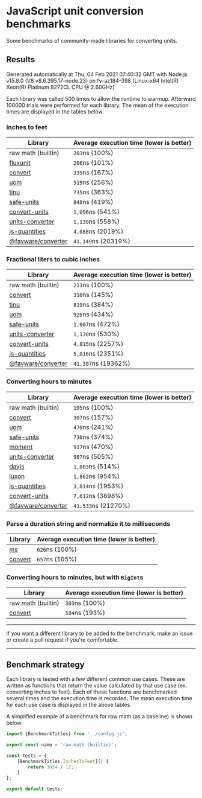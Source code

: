 # JavaScript unit conversion benchmarks

Some benchmarks of community-made libraries for converting units.

## Results

<!-- beginblock(results) -->

Generated automatically at Thu, 04 Feb 2021 07:40:32 GMT with Node.js v15.8.0 (V8 v8.6.395.17-node.23) on fv-az184-398 (Linux-x64 Intel(R) Xeon(R) Platinum 8272CL CPU @ 2.60GHz)

Each library was called 500 times to allow the runtime to warmup.
Afterward 100000 trials were performed for each library.
The mean of the execution times are displayed in the tables below.

### Inches to feet

| Library                                                            | Average execution time (lower is better) |
| ------------------------------------------------------------------ | ---------------------------------------- |
| raw math (builtin)                                                 | `203`ns (100%)                           |
| [fluxunit](https://npmjs.com/package/fluxunit)                     | `206`ns (101%)                           |
| [convert](https://npmjs.com/package/convert)                       | `339`ns (167%)                           |
| [uom](https://npmjs.com/package/uom)                               | `519`ns (256%)                           |
| [tinu](https://npmjs.com/package/tinu)                             | `735`ns (363%)                           |
| [safe-units](https://npmjs.com/package/safe-units)                 | `848`ns (419%)                           |
| [convert-units](https://npmjs.com/package/convert-units)           | `1,096`ns (541%)                         |
| [units-converter](https://npmjs.com/package/units-converter)       | `1,130`ns (558%)                         |
| [js-quantities](https://npmjs.com/package/js-quantities)           | `4,088`ns (2019%)                        |
| [@favware/converter](https://npmjs.com/package/@favware/converter) | `41,149`ns (20319%)                      |

### Fractional liters to cubic inches

| Library                                                            | Average execution time (lower is better) |
| ------------------------------------------------------------------ | ---------------------------------------- |
| raw math (builtin)                                                 | `213`ns (100%)                           |
| [convert](https://npmjs.com/package/convert)                       | `310`ns (145%)                           |
| [tinu](https://npmjs.com/package/tinu)                             | `819`ns (384%)                           |
| [uom](https://npmjs.com/package/uom)                               | `926`ns (434%)                           |
| [safe-units](https://npmjs.com/package/safe-units)                 | `1,007`ns (472%)                         |
| [units-converter](https://npmjs.com/package/units-converter)       | `1,130`ns (530%)                         |
| [convert-units](https://npmjs.com/package/convert-units)           | `4,815`ns (2257%)                        |
| [js-quantities](https://npmjs.com/package/js-quantities)           | `5,016`ns (2351%)                        |
| [@favware/converter](https://npmjs.com/package/@favware/converter) | `41,307`ns (19362%)                      |

### Converting hours to minutes

| Library                                                            | Average execution time (lower is better) |
| ------------------------------------------------------------------ | ---------------------------------------- |
| raw math (builtin)                                                 | `195`ns (100%)                           |
| [convert](https://npmjs.com/package/convert)                       | `307`ns (157%)                           |
| [uom](https://npmjs.com/package/uom)                               | `470`ns (241%)                           |
| [safe-units](https://npmjs.com/package/safe-units)                 | `730`ns (374%)                           |
| [moment](https://npmjs.com/package/moment)                         | `917`ns (470%)                           |
| [units-converter](https://npmjs.com/package/units-converter)       | `987`ns (505%)                           |
| [dayjs](https://npmjs.com/package/dayjs)                           | `1,003`ns (514%)                         |
| [luxon](https://npmjs.com/package/luxon)                           | `1,862`ns (954%)                         |
| [js-quantities](https://npmjs.com/package/js-quantities)           | `3,814`ns (1953%)                        |
| [convert-units](https://npmjs.com/package/convert-units)           | `7,612`ns (3898%)                        |
| [@favware/converter](https://npmjs.com/package/@favware/converter) | `41,533`ns (21270%)                      |

### Parse a duration string and normalize it to milliseconds

| Library                                      | Average execution time (lower is better) |
| -------------------------------------------- | ---------------------------------------- |
| [ms](https://npmjs.com/package/ms)           | `626`ns (100%)                           |
| [convert](https://npmjs.com/package/convert) | `657`ns (105%)                           |

### Converting hours to minutes, but with `BigInt`s

| Library                                      | Average execution time (lower is better) |
| -------------------------------------------- | ---------------------------------------- |
| raw math (builtin)                           | `303`ns (100%)                           |
| [convert](https://npmjs.com/package/convert) | `584`ns (193%)                           |

<!-- endblock(results) -->

---

If you want a different library to be added to the benchmark, make an issue or create a pull request if you're comfortable.

---

## Benchmark strategy

Each library is tested with a few different common use cases.
These are written as functions that return the value calculated by that use case (ex. converting inches to feet).
Each of these functions are benchmarked several times and the execution time is recorded.
The mean execution time for each use case is displayed in the above tables.

A simplified example of a benchmark for raw math (as a baseline) is shown below:

```js
import {BenchmarkTitles} from '../config.js';

export const name = 'raw math (builtin)';

const tests = {
	[BenchmarkTitles.InchesToFeet]() {
		return 1024 / 12;
	}
};

export default tests;
```
